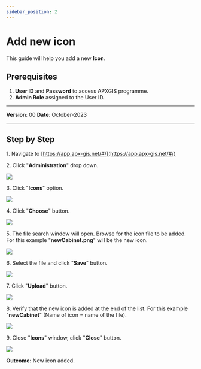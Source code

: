 ```yaml
---
sidebar_position: 2
---
```


# Add new icon

This guide will help you add a new **Icon**.

## **Prerequisites**
1.	**User ID** and **Password** to access APXGIS programme.
2.	**Admin Role** assigned to the User ID.

------------

**Version**: 00
**Date**: October-2023

------------
## **Step by Step**


1\. Navigate to [https://app.apx-gis.net/#/](https://app.apx-gis.net/#/)


2\. Click "**Administration**" drop down.

![](https://ajeuwbhvhr.cloudimg.io/colony-recorder.s3.amazonaws.com/files/2023-11-22/a7df42d7-3943-491f-b004-778e7fdc393f/ascreenshot.jpeg?tl_px=0,0&br_px=774,432&force_format=png&width=774&wat_scale=69&wat=1&wat_opacity=1&wat_gravity=northwest&wat_url=https://colony-recorder.s3.amazonaws.com/images/watermarks/14B8A6_standard.png&wat_pad=52,48)


3\. Click "**Icons**" option.

![](https://ajeuwbhvhr.cloudimg.io/colony-recorder.s3.amazonaws.com/files/2023-11-22/e5cd5c7d-1e94-4265-a704-c74fd7e93121/ascreenshot.jpeg?tl_px=0,108&br_px=774,541&force_format=png&width=774&wat_scale=69&wat=1&wat_opacity=1&wat_gravity=northwest&wat_url=https://colony-recorder.s3.amazonaws.com/images/watermarks/14B8A6_standard.png&wat_pad=38,191)


4\. Click "**Choose**" button.

![](https://ajeuwbhvhr.cloudimg.io/colony-recorder.s3.amazonaws.com/files/2023-11-22/cf58d78a-8131-4cae-9512-d1955fe06b25/ascreenshot.jpeg?tl_px=0,0&br_px=818,549&force_format=png&width=983&wat_scale=87&wat=1&wat_opacity=1&wat_gravity=northwest&wat_url=https://colony-recorder.s3.amazonaws.com/images/watermarks/14B8A6_standard.png&wat_pad=58,83)


5\. The file search window will open. Browse for the icon file to be added. For this example "**newCabinet.png**" will be the new icon.

![](https://ajeuwbhvhr.cloudimg.io/colony-recorder.s3.amazonaws.com/files/2023-11-22/e5c9d9cf-5748-4626-9abf-65e9b3bbbf5d/screenshot.png?tl_px=2,0&br_px=862,468&force_format=png&width=860)


6\. Select the file and click "**Save**" button.

![](https://ajeuwbhvhr.cloudimg.io/colony-recorder.s3.amazonaws.com/files/2023-11-22/31fd1cc8-bffe-439b-9481-c55dc75492e1/user_cropped_screenshot.jpeg?tl_px=4,0&br_px=864,469&force_format=png&width=860&wat_scale=76&wat=1&wat_opacity=1&wat_gravity=northwest&wat_url=https://colony-recorder.s3.amazonaws.com/images/watermarks/14B8A6_standard.png&wat_pad=673,417)


7\. Click "**Upload**" button.

![](https://ajeuwbhvhr.cloudimg.io/colony-recorder.s3.amazonaws.com/files/2023-11-22/f56a80d4-8a90-4828-b537-97511788cc7c/ascreenshot.jpeg?tl_px=0,0&br_px=818,549&force_format=png&width=983&wat_scale=87&wat=1&wat_opacity=1&wat_gravity=northwest&wat_url=https://colony-recorder.s3.amazonaws.com/images/watermarks/14B8A6_standard.png&wat_pad=139,81)


8\. Verify that the new icon is added at the end of the list. For this example "**newCabinet**" (Name of icon  = name of the file).

![](https://ajeuwbhvhr.cloudimg.io/colony-recorder.s3.amazonaws.com/files/2023-11-22/05653fe0-ba75-4a12-8875-d6aa0415489c/user_cropped_screenshot.jpeg?tl_px=0,0&br_px=818,891&force_format=png&width=1028)


9\. Close "**Icons**" window, click "**Close**" button.

![](https://ajeuwbhvhr.cloudimg.io/colony-recorder.s3.amazonaws.com/files/2023-11-22/f3e234cf-912b-4111-ba48-65cca00037cb/user_cropped_screenshot.jpeg?tl_px=0,0&br_px=583,895&force_format=png&width=730&wat_scale=65&wat=1&wat_opacity=1&wat_gravity=northwest&wat_url=https://colony-recorder.s3.amazonaws.com/images/watermarks/14B8A6_standard.png&wat_pad=345,1062)


**Outcome:** New icon added.
